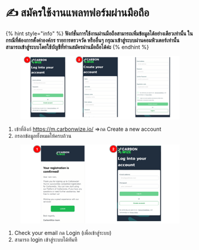 # ✍ สมัครใช้งานแพลทฟอร์มผ่านมือถือ

{% hint style="info" %}
**ฟังก์ชั่นการใช้งานผ่านมือถือสามารถเพิ่มข้อมูลได้อย่างเดียวเท่านั้น ในกรณีที่ต้องการตั้งค่าองค์กร รายการตรวจวัด หรืออื่นๆ กรุณาเข้าสู่ระบบผ่านคอมพิวเตอร์เท่านั้น สามารถเข้าสู่ระบบโดยใช้บัญชีที่ท่านสมัครผ่านมือถือได้ค่ะ**
{% endhint %}



<figure><img src="../.gitbook/assets/image (1) (1).png" alt=""><figcaption></figcaption></figure>

1. เข้าที่ลิงก์ https://m.carbonwize.io/ =>กด Create a new account
2. กรอกข้อมูลทั้งหมดให้ครบถ้วน



<figure><img src="../.gitbook/assets/image (2) (1).png" alt=""><figcaption></figcaption></figure>

1. Check your email กด Login (เพื่อเข้าสู่ระบบ)
2. สามารถ login เข้าสู่ระบบได้ทันที

